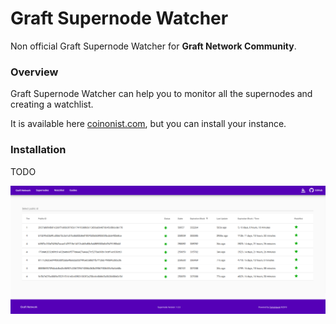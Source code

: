 # Graft Supernode Watcher


Non official Graft Supernode Watcher for **Graft Network Community**.

### Overview 
Graft Supernode Watcher can help you to monitor all the supernodes and creating a watchlist.

It is available here [coinonist.com](http://coinonist.com), but you can install your instance.

### Installation
TODO

![Screenshot](screenshot.png)

